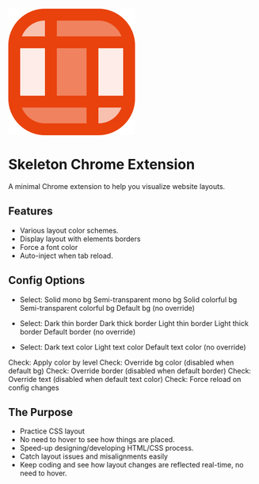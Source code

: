 ![Skeleton Layout](images/icon.svg)

# Skeleton Chrome Extension

A minimal Chrome extension to help you visualize website layouts.

## Features

- Various layout color schemes.
- Display layout with elements borders
- Force a font color
- Auto-inject when tab reload.

## Config Options

- Select:
  Solid mono bg
  Semi-transparent mono bg
  Solid colorful bg
  Semi-transparent colorful bg
  Default bg (no override)

- Select:
  Dark thin border
  Dark thick border
  Light thin border
  Light thick border
  Default border (no override)

- Select:
  Dark text color
  Light text color
  Default text color (no override)

Check: Apply color by level
Check: Override bg color (disabled when default bg)
Check: Override border (disabled when default border)
Check: Override text (disabled when default text color)
Check: Force reload on config changes

## The Purpose

- Practice CSS layout
- No need to hover to see how things are placed.
- Speed-up designing/developing HTML/CSS process.
- Catch layout issues and misalignments easily
- Keep coding and see how layout changes are reflected real-time, no need to hover.
